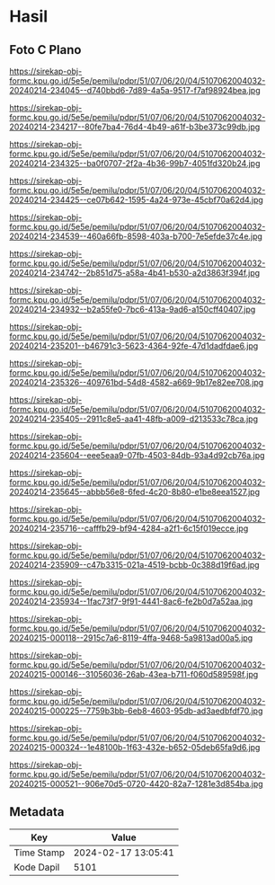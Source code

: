 # Hasil

## Foto C Plano

https://sirekap-obj-formc.kpu.go.id/5e5e/pemilu/pdpr/51/07/06/20/04/5107062004032-20240214-234045--d740bbd6-7d89-4a5a-9517-f7af98924bea.jpg

https://sirekap-obj-formc.kpu.go.id/5e5e/pemilu/pdpr/51/07/06/20/04/5107062004032-20240214-234217--80fe7ba4-76d4-4b49-a61f-b3be373c99db.jpg

https://sirekap-obj-formc.kpu.go.id/5e5e/pemilu/pdpr/51/07/06/20/04/5107062004032-20240214-234325--ba0f0707-2f2a-4b36-99b7-4051fd320b24.jpg

https://sirekap-obj-formc.kpu.go.id/5e5e/pemilu/pdpr/51/07/06/20/04/5107062004032-20240214-234425--ce07b642-1595-4a24-973e-45cbf70a62d4.jpg

https://sirekap-obj-formc.kpu.go.id/5e5e/pemilu/pdpr/51/07/06/20/04/5107062004032-20240214-234539--460a66fb-8598-403a-b700-7e5efde37c4e.jpg

https://sirekap-obj-formc.kpu.go.id/5e5e/pemilu/pdpr/51/07/06/20/04/5107062004032-20240214-234742--2b851d75-a58a-4b41-b530-a2d3863f394f.jpg

https://sirekap-obj-formc.kpu.go.id/5e5e/pemilu/pdpr/51/07/06/20/04/5107062004032-20240214-234932--b2a55fe0-7bc6-413a-9ad6-a150cff40407.jpg

https://sirekap-obj-formc.kpu.go.id/5e5e/pemilu/pdpr/51/07/06/20/04/5107062004032-20240214-235201--b46791c3-5623-4364-92fe-47d1dadfdae6.jpg

https://sirekap-obj-formc.kpu.go.id/5e5e/pemilu/pdpr/51/07/06/20/04/5107062004032-20240214-235326--409761bd-54d8-4582-a669-9b17e82ee708.jpg

https://sirekap-obj-formc.kpu.go.id/5e5e/pemilu/pdpr/51/07/06/20/04/5107062004032-20240214-235405--2911c8e5-aa41-48fb-a009-d213533c78ca.jpg

https://sirekap-obj-formc.kpu.go.id/5e5e/pemilu/pdpr/51/07/06/20/04/5107062004032-20240214-235604--eee5eaa9-07fb-4503-84db-93a4d92cb76a.jpg

https://sirekap-obj-formc.kpu.go.id/5e5e/pemilu/pdpr/51/07/06/20/04/5107062004032-20240214-235645--abbb56e8-6fed-4c20-8b80-e1be8eea1527.jpg

https://sirekap-obj-formc.kpu.go.id/5e5e/pemilu/pdpr/51/07/06/20/04/5107062004032-20240214-235716--cafffb29-bf94-4284-a2f1-6c15f019ecce.jpg

https://sirekap-obj-formc.kpu.go.id/5e5e/pemilu/pdpr/51/07/06/20/04/5107062004032-20240214-235909--c47b3315-021a-4519-bcbb-0c388d19f6ad.jpg

https://sirekap-obj-formc.kpu.go.id/5e5e/pemilu/pdpr/51/07/06/20/04/5107062004032-20240214-235934--1fac73f7-9f91-4441-8ac6-fe2b0d7a52aa.jpg

https://sirekap-obj-formc.kpu.go.id/5e5e/pemilu/pdpr/51/07/06/20/04/5107062004032-20240215-000118--2915c7a6-8119-4ffa-9468-5a9813ad00a5.jpg

https://sirekap-obj-formc.kpu.go.id/5e5e/pemilu/pdpr/51/07/06/20/04/5107062004032-20240215-000146--31056036-26ab-43ea-b711-f060d589598f.jpg

https://sirekap-obj-formc.kpu.go.id/5e5e/pemilu/pdpr/51/07/06/20/04/5107062004032-20240215-000225--7759b3bb-6eb8-4603-95db-ad3aedbfdf70.jpg

https://sirekap-obj-formc.kpu.go.id/5e5e/pemilu/pdpr/51/07/06/20/04/5107062004032-20240215-000324--1e48100b-1f63-432e-b652-05deb65fa9d6.jpg

https://sirekap-obj-formc.kpu.go.id/5e5e/pemilu/pdpr/51/07/06/20/04/5107062004032-20240215-000521--906e70d5-0720-4420-82a7-1281e3d854ba.jpg


## Metadata

| Key        | Value               |
| ---------- | ------------------- |
| Time Stamp | 2024-02-17 13:05:41 |
| Kode Dapil | 5101                |



